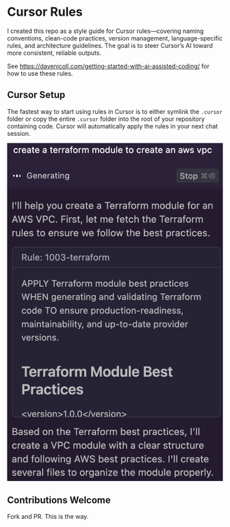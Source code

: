 # Cursor Rules

I created this repo as a style guide for Cursor rules—covering naming conventions, clean-code practices, version management, language-specific rules, and architecture guidelines. The goal is to steer Cursor’s AI toward more consistent, reliable outputs.

See https://davenicoll.com/getting-started-with-ai-assisted-coding/ for how to use these rules.

## Cursor Setup

The fastest way to start using rules in Cursor is to either symlink the `.cursor` folder or copy the entire `.cursor` folder into the root of your repository containing code. Cursor will automatically apply the rules in your next chat session.

![cursor example](img/cursor-example.png)

## Contributions Welcome

Fork and PR. This is the way.

